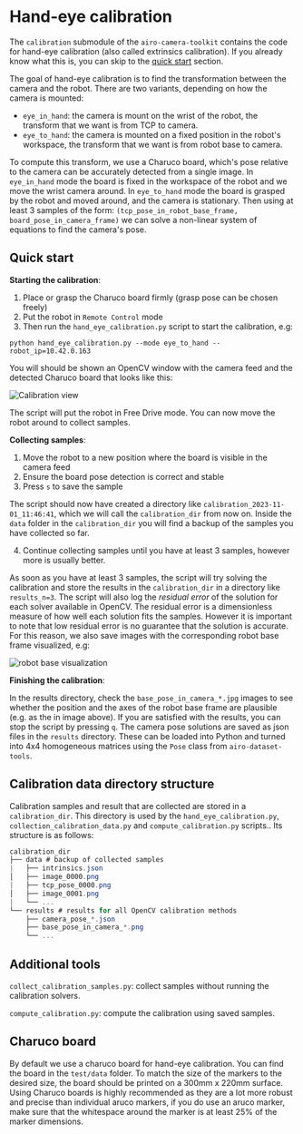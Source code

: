 # Hand-eye calibration

The `calibration` submodule of the `airo-camera-toolkit` contains the code for hand-eye calibration (also called extrinsics calibration).
If you already know what this is, you can skip to the [quick start](#quick-start) section.

The goal of hand-eye calibration is to find the transformation between the camera and the robot.
There are two variants, depending on how the camera is mounted:

- `eye_in_hand`: the camera is mount on the wrist of the robot, the transform that we want is from TCP to camera.
- `eye_to_hand`: the camera is mounted on a fixed position in the robot's workspace, the transform that we want is from robot base to camera.

To compute this transform, we use a Charuco board, which's pose relative to the camera can be accurately detected from a single image.
In `eye_in_hand` mode the board is fixed in the workspace of the robot and we move the wrist camera around.
In `eye_to_hand` mode the board is grasped by the robot and moved around, and the camera is stationary.
Then using at least 3 samples of the form: `(tcp_pose_in_robot_base_frame, board_pose_in_camera_frame)` we can solve a non-linear system of equations to find the camera's pose.

## Quick start

**Starting the calibration**:

1. Place or grasp the Charuco board firmly (grasp pose can be chosen freely)
2. Put the robot in `Remote Control` mode
3. Then run the `hand_eye_calibration.py` script to start the calibration, e.g:

```shell
python hand_eye_calibration.py --mode eye_to_hand --robot_ip=10.42.0.163
```

You will should be shown an OpenCV window with the camera feed and the detected Charuco board that looks like this:

![Calibration view](https://i.imgur.com/VuNfyGl.jpg)

The script will put the robot in Free Drive mode.
You can now move the robot around to collect samples.

**Collecting samples**:

1. Move the robot to a new position where the board is visible in the camera feed
2. Ensure the board pose detection is correct and stable
3. Press `s` to save the sample

The script should now have created a directory like `calibration_2023-11-01_11:46:41`, which we will call the `calibration_dir` from now on.
Inside the `data` folder in the `calibration_dir` you will find a backup of the samples you have collected so far.

4. Continue collecting samples until you have at least 3 samples, however more is usually better.

As soon as you have at least 3 samples, the script will try solving the calibration and store the results in the `calibration_dir` in a directory like `results_n=3`.
The script will also log the _residual error_ of the solution for each solver available in OpenCV.
The residual error is a dimensionless measure of how well each solution fits the samples.
However it is important to note that low residual error is no guarantee that the solution is accurate.
For this reason, we also save images with the corresponding robot base frame visualized, e.g:

![robot base visualization](https://i.imgur.com/haIX5RQ.jpg)

**Finishing the calibration**:

In the results directory, check the `base_pose_in_camera_*.jpg` images to see whether the position and the axes of the robot base frame are plausible (e.g. as the in image above).
If you are satisfied with the results, you can stop the script by pressing `q`.
The camera pose solutions are saved as json files in the `results` directory.
These can be loaded into Python and turned into 4x4 homogeneous matrices using the `Pose` class from `airo-dataset-tools`.

## Calibration data directory structure

Calibration samples and result that are collected are stored in a `calibration_dir`.
This directory is used by the `hand_eye_calibration.py`, `collection_calibration_data.py` and `compute_calibration.py` scripts..
Its structure is as follows:

```cs
calibration_dir
├── data # backup of collected samples
|   ├── intrinsics.json
│   ├── image_0000.png
|   ├── tcp_pose_0000.png
│   ├── image_0001.png
|   └── ...
└── results # results for all OpenCV calibration methods
    ├── camera_pose_*.json
    ├── base_pose_in_camera_*.png
    └── ...
```

## Additional tools

`collect_calibration_samples.py`: collect samples without running the calibration solvers.

`compute_calibration.py`: compute the calibration using saved samples.

## Charuco board

By default we use a charuco board for hand-eye calibration.
You can find the board in the `test/data` folder.
To match the size of the markers to the desired size, the board should be printed on a 300mm x 220mm surface.
Using Charuco boards is highly recommended as they are a lot more robust and precise than individual aruco markers, if you do use an aruco marker, make sure that the whitespace around the marker is at least 25% of the marker dimensions.
